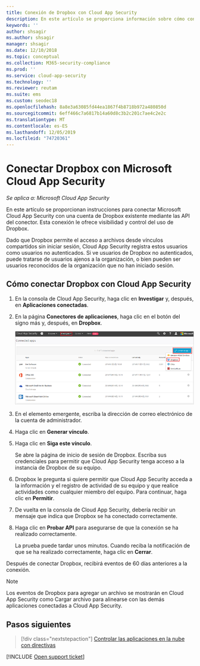 ```yaml
---
title: Conexión de Dropbox con Cloud App Security
description: En este artículo se proporciona información sobre cómo conectar la aplicación de Dropbox con Cloud App Security mediante el conector de API para la visibilidad y el control del uso.
keywords: ''
author: shsagir
ms.author: shsagir
manager: shsagir
ms.date: 12/10/2018
ms.topic: conceptual
ms.collection: M365-security-compliance
ms.prod: ''
ms.service: cloud-app-security
ms.technology: ''
ms.reviewer: reutam
ms.suite: ems
ms.custom: seodec18
ms.openlocfilehash: 8a8e3a63085fd44ea1867f4b8718b972a480850d
ms.sourcegitcommit: 6eff466c7a6817b14a60d8c3b2c201c7ae4c2e2c
ms.translationtype: MT
ms.contentlocale: es-ES
ms.lasthandoff: 12/05/2019
ms.locfileid: "74720361"
---
```

# <a name="connect-dropbox-to-microsoft-cloud-app-security"></a>Conectar Dropbox con Microsoft Cloud App Security

*Se aplica a: Microsoft Cloud App Security*

En este artículo se proporcionan instrucciones para conectar Microsoft Cloud App Security con una cuenta de Dropbox existente mediante las API del conector. Esta conexión le ofrece visibilidad y control del uso de Dropbox.

Dado que Dropbox permite el acceso a archivos desde vínculos compartidos sin iniciar sesión, Cloud App Security registra estos usuarios como usuarios no autenticados. Si ve usuarios de Dropbox no autenticados, puede tratarse de usuarios ajenos a la organización, o bien pueden ser usuarios reconocidos de la organización que no han iniciado sesión.

## <a name="how-to-connect-dropbox-to-cloud-app-security"></a>Cómo conectar Dropbox con Cloud App Security

1. En la consola de Cloud App Security, haga clic en **Investigar** y, después, en **Aplicaciones conectadas**.

2. En la página **Conectores de aplicaciones**, haga clic en el botón del signo más y, después, en **Dropbox**.

    ![conectar Dropbox](media/connect-dropbox.png "conectar Dropbox")

3. En el elemento emergente, escriba la dirección de correo electrónico de la cuenta de administrador.

4. Haga clic en **Generar vínculo**.

5. Haga clic en **Siga este vínculo**.

    Se abre la página de inicio de sesión de Dropbox. Escriba sus credenciales para permitir que Cloud App Security tenga acceso a la instancia de Dropbox de su equipo.

6. Dropbox le pregunta si quiere permitir que Cloud App Security acceda a la información y el registro de actividad de su equipo y que realice actividades como cualquier miembro del equipo. Para continuar, haga clic en **Permitir**.

7. De vuelta en la consola de Cloud App Security, debería recibir un mensaje que indica que Dropbox se ha conectado correctamente.

8. Haga clic en **Probar API** para asegurarse de que la conexión se ha realizado correctamente.

    La prueba puede tardar unos minutos. Cuando reciba la notificación de que se ha realizado correctamente, haga clic en **Cerrar**.

Después de conectar Dropbox, recibirá eventos de 60 días anteriores a la conexión.

> [!NOTE]
> Los eventos de Dropbox para agregar un archivo se mostrarán en Cloud App Security como Cargar archivo para alinearse con las demás aplicaciones conectadas a Cloud App Security.

## <a name="next-steps"></a>Pasos siguientes

> [!div class="nextstepaction"]
> [Controlar las aplicaciones en la nube con directivas](control-cloud-apps-with-policies.md)

[!INCLUDE [Open support ticket](includes/support.md)]
